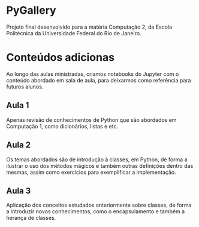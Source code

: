 # PyGallery
Projeto final desenvolvido para a matéria Computação 2, da Escola Politécnica da Universidade Federal do Rio de Janeiro.


# Conteúdos adicionas
Ao longo das aulas ministradas, criamos notebooks do Jupyter com o conteúdo abordado em sala de aula, para deixarmos como referência para futuros alunos.

## Aula 1
Apenas revisão de conhecimentos de Python que são abordados em Computação 1, como dicionários, listas e etc.

## Aula 2
Os temas abordados são de introdução à classes, em Python, de forma a ilustrar o uso dos métodos mágicos e também outras definições
dentro das mesmas, assim como exercícios para exemplificar a implementação.

## Aula 3
Aplicação dos conceitos estudados anteriormente sobre classes, de forma a introduzir novos conhecimentos, como o encapsulamento e
também a herança de classes.
